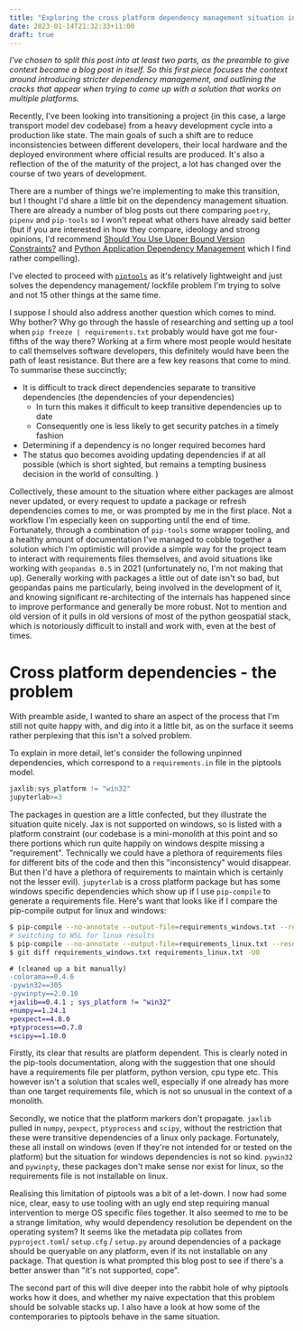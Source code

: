 ```yaml
---
title: "Exploring the cross platform dependency management situation in Python - piptools"
date: 2023-01-14T21:32:33+11:00
draft: true
---
```


*I've chosen to split this post into at least two parts, as the preamble to give context became a blog post in itself.
So this first piece focuses the context around introducing stricter dependency management, and outlining the cracks that
appear when trying to come up with a solution that works on multiple platforms.*

Recently, I've been looking into transitioning a project (in this case, a large transport model dev codebase) from a heavy development
cycle into a production like state. The main goals of such a shift are to reduce inconsistencies between different developers,
their local hardware and the deployed environment where official results are produced. It's also a reflection of the 
of the maturity of the project, a lot has changed over the course of two years of development. 

There are a number of things we're implementing to make this transition, but I thought I'd share a little bit on the 
dependency management situation. There are already a number of blog posts out there comparing `poetry`, `pipenv` and `pip-tools`
so I won't repeat what others have already said better (but if you are interested in how they compare, ideology and 
strong opinions, I'd recommend 
[Should You Use Upper Bound Version Constraints?](https://iscinumpy.dev/post/bound-version-constraints/) and 
[Python Application Dependency Management](https://hynek.me/articles/python-app-deps-2018/) which I find rather compelling). 

I've elected to proceed with [`piptools`](https://pip-tools.readthedocs.io/en/latest/) as it's relatively lightweight
and just solves the dependency management/ lockfile problem I'm trying to solve and not 15 other things at the same time.


I suppose I should also address another question which comes to mind. Why bother? Why go through the hassle of researching
and setting up a tool when `pip freeze | requirements.txt` probably would have got me four-fifths of the way there? Working at a firm where most people would hesitate to call themselves software developers, this definitely would have been the path of least resistance. But there are a few key reasons that come to mind. To summarise these succinctly;

* It is difficult to track direct dependencies separate to transitive dependencies (the dependencies of your dependencies)
  * In turn this makes it difficult to keep transitive dependencies up to date
  * Consequently one is less likely to get security patches in a timely fashion
* Determining if a dependency is no longer required becomes hard
* The status quo becomes avoiding updating dependencies if at all possible (which is short sighted, but remains a tempting business decision in the world of consulting. )

Collectively, these amount to the situation where either packages are almost never updated, or every request to update a package or refresh dependencies comes to me, or was prompted by me in the first place. Not a workflow I'm especially keen on supporting until the end of time. Fortunately, through a combination of `pip-tools`
some wrapper tooling, and a healthy amount of documentation I've managed to cobble together a solution which I'm optimistic
will provide a simple way for the project team to interact with requirements files themselves, and avoid situations like working with
`geopandas 0.5` in 2021 (unfortunately no, I'm not making that up). Generally working with packages a little out of date isn't so bad,
but geopandas pains me particularly, being involved in the development of it, and knowing significant re-architecting of the internals has 
happened since to improve performance and generally be more robust. Not to mention and old version of it pulls in old versions
of most of the python geospatial stack, which is notoriously difficult to install and work with, even at the best of times.


# Cross platform dependencies - the problem
With preamble aside, I wanted to share an aspect of the process that I'm still not quite happy with, and dig into it a 
little bit, as on the surface it seems rather perplexing that this isn't a solved problem.

To explain in more detail, let's consider the following unpinned dependencies, which correspond to a `requirements.in` file
in the piptools model. 
<!-- TODO, find a way to render code block titles -->
```python {title="requirements.in"}
jaxlib;sys_platform != "win32"
jupyterlab>=3
```

The packages in question are a little confected, but they illustrate the situation quite nicely. Jax is not supported
on windows, so is listed with a platform constraint (our codebase is a mini-monolith at this point and so there portions which run quite happily on windows despite missing a "requirement". Technically we could have a plethora of requirements files for different bits of the code and then this "inconsistency" would disappear. But then I'd have a plethora of requirements to maintain which is certainly not the lesser evil). `jupyterlab` is a cross platform package but has some windows specific dependencies which show up if I use `pip-compile`
to generate a requirements file. Here's want that looks like if I compare the pip-compile output for linux and windows:

```bash
$ pip-compile --no-annotate --output-file=requirements_windows.txt --resolver=backtracking requirements.in
# switching to WSL for linux results
$ pip-compile --no-annotate --output-file=requirements_linux.txt --resolver=backtracking requirements.in
$ git diff requirements_windows.txt requirements_linux.txt -U0
```
```diff
# (cleaned up a bit manually)
-colorama==0.4.6
-pywin32==305
-pywinpty==2.0.10
+jaxlib==0.4.1 ; sys_platform != "win32"
+numpy==1.24.1
+pexpect==4.8.0
+ptyprocess==0.7.0
+scipy==1.10.0
```

Firstly, its clear that results are platform dependent. This is clearly noted in the pip-tools documentation, along with
the suggestion that one should have a requirements file per platform, python version, cpu type etc. This however isn't
a solution that scales well, especially if one already has more than one target requirements file, which is not so
unusual in the context of a monolith. 

Secondly, we notice that the platform markers don't propagate. `jaxlib` pulled in 
`numpy`, `pexpect`, `ptyprocess` and `scipy`, without the restriction that these were transitive dependencies of a linux
only package. Fortunately, these all install on windows (even if they're not intended for or tested on the platform) but 
the situation for windows dependencies is not so kind. `pywin32` and `pywinpty`, these packages don't make sense nor exist
for linux, so the requirements file is not installable on linux.


Realising this limitation of piptools was a bit of a let-down. I now had some nice, clear, easy to use tooling
with an ugly end step requiring manual intervention to merge OS specific files together. It also seemed to me to be a strange limitation,
why would dependency resolution be dependent on the operating system? It seems like the metadata pip collates from
`pyproject.toml`/ `setup.cfg` / `setup.py` around dependencies of a package should be queryable on any platform, even if its not installable on any package.
That question is what prompted this blog post to see if there's a better answer than "it's not supported, cope".

The second part of this will dive deeper into the rabbit hole of why piptools works how it does, and whether my naive 
expectation that this problem should be solvable stacks up. I also have a look at how some of the contemporaries to piptools behave
in the same situation.
